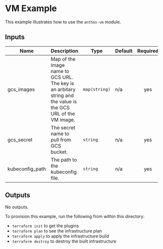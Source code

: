 # VM Example

This example illustrates how to use the `anthos-vm` module.

<!-- BEGINNING OF PRE-COMMIT-TERRAFORM DOCS HOOK -->
## Inputs

| Name | Description | Type | Default | Required |
|------|-------------|------|---------|:--------:|
| gcs\_images | Map of the image name to GCS URL. The key is an arbitary string and the value is the GCS URL of the VM image. | `map(string)` | n/a | yes |
| gcs\_secret | The secret name to pull from GCS bucket. | `string` | n/a | yes |
| kubeconfig\_path | The path to the kubeconfig file. | `string` | n/a | yes |

## Outputs

No outputs.

<!-- END OF PRE-COMMIT-TERRAFORM DOCS HOOK -->

To provision this example, run the following from within this directory:
- `terraform init` to get the plugins
- `terraform plan` to see the infrastructure plan
- `terraform apply` to apply the infrastructure build
- `terraform destroy` to destroy the built infrastructure
